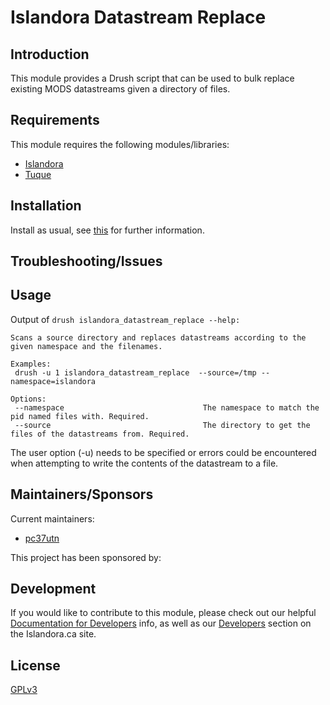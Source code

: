 # Islandora Datastream Replace

## Introduction

This module provides a Drush script that can be used to bulk replace existing MODS datastreams
given a directory of files.

## Requirements

This module requires the following modules/libraries:

* [Islandora](https://github.com/islandora/islandora)
* [Tuque](https://github.com/islandora/tuque)

## Installation

Install as usual, see [this](https://drupal.org/documentation/install/modules-themes/modules-7) for further information.

## Troubleshooting/Issues

## Usage
Output of ```drush islandora_datastream_replace --help:```

```
Scans a source directory and replaces datastreams according to the given namespace and the filenames.

Examples:
 drush -u 1 islandora_datastream_replace  --source=/tmp --namespace=islandora

Options:
 --namespace                               The namespace to match the pid named files with. Required.
 --source                                  The directory to get the files of the datastreams from. Required.
  ```


The user option (-u) needs to be specified or errors could be
encountered when attempting to write the contents of the datastream to a file.

## Maintainers/Sponsors

Current maintainers:

* [pc37utn](https://github.com/pc37utn)

This project has been sponsored by:


## Development

If you would like to contribute to this module, please check out our helpful [Documentation for Developers](https://github.com/Islandora/islandora/wiki#wiki-documentation-for-developers) info, as well as our [Developers](http://islandora.ca/developers) section on the Islandora.ca site.

## License

[GPLv3](http://www.gnu.org/licenses/gpl-3.0.txt)
